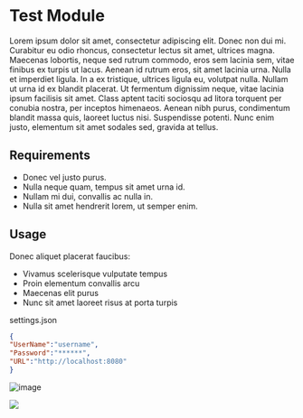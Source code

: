 # Test Module

Lorem ipsum dolor sit amet, consectetur adipiscing elit. 
Donec non dui mi. Curabitur eu odio rhoncus, consectetur lectus sit amet, ultrices magna. 
Maecenas lobortis, neque sed rutrum commodo, eros sem lacinia sem, vitae finibus ex turpis ut lacus.
Aenean id rutrum eros, sit amet lacinia urna. 
Nulla et imperdiet ligula. In a ex tristique, ultrices ligula eu, volutpat nulla. 
Nullam ut urna id ex blandit placerat. 
Ut fermentum dignissim neque, vitae lacinia ipsum facilisis sit amet. 
Class aptent taciti sociosqu ad litora torquent per conubia nostra, per inceptos himenaeos. 
Aenean nibh purus, condimentum blandit massa quis, laoreet luctus nisi. Suspendisse potenti. 
Nunc enim justo, elementum sit amet sodales sed, gravida at tellus.

## Requirements
- Donec vel justo purus. 
- Nulla neque quam, tempus sit amet urna id. 
- Nullam mi dui, convallis ac nulla in. 
- Nulla sit amet hendrerit lorem, ut semper enim.

## Usage

Donec aliquet placerat faucibus: 
- Vivamus scelerisque vulputate tempus
- Proin elementum convallis arcu
- Maecenas elit purus
- Nunc sit amet laoreet risus at porta turpis


settings.json

```json
{
"UserName":"username",
"Password":"******",
"URL":"http://localhost:8080"
}
```

![image](img/http_call_rule.png)

![](img/http_call_rule.png)



